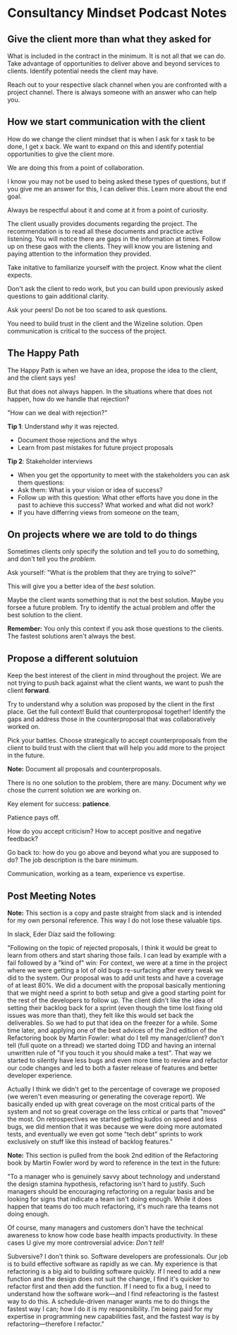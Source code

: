 # Consultancy Mindset Podcast Notes 

## Give the client more than what they asked for 

What is included in the contract in the minimum. It is not all that we can do. Take advantage of opportunities to deliver above and beyond services to clients. Identify potential needs the client may have. 

Reach out to your respective slack channel when you are confronted with a project channel. There is always someone with an answer who can help you. 

## How we start communication with the client 

How do we change the client mindset that is when I ask for x task to be done, I get x back. We want to expand on this and identify potential opportunities to give the client more.   

We are doing this from a point of collaboration.

I know you may not be used to being asked these types of questions, but if you give me an answer for this, I can deliver this. Learn more about the end goal. 

Always be respectful about it and come at it from a point of curiosity. 

The client usually provides documents regarding the project. The recommendation is to read all these documents and practice active listening. You will notice there are gaps in the information at times. Follow up on these gaos with the clients. They will know you are listening and paying attention to the information they provided. 

Take initative to familiarize yourself with the project. Know what the client expects. 

Don't ask the client to redo work, but you can build upon previously asked questions to gain additional clarity. 

Ask your peers! Do not be too scared to ask questions. 

You need to build trust in the client and the Wizeline solution. Open communication is critical to the success of the project. 

## The Happy Path

The Happy Path is when we have an idea, propose the idea to the client, and the client says yes! 

But that does not always happen. In the situations where that does not happen, how do we handle that rejection? 

"How can we deal with rejection?" 

**Tip 1**: Understand *why* it was rejected.
- Document those rejections and the whys 
- Learn from past mistakes for future project proposals 

**Tip 2**: Stakeholder interviews 
- When you get the opportunity to meet with the stakeholders you can ask them questions:
- Ask them: What is your vision or idea of success? 
- Follow up with this question: What other efforts have you done in the past to achieve this success? What worked and what did not work? 
- If you have differring views from someone on the team, 

## On projects where we are told to do things 

Sometimes clients only specify the solution and tell you to do something, and don't tell you the *problem*. 

Ask yourself: "What is the problem that they are trying to solve?" 

This will give you a better idea of the *best* solution. 

Maybe the client wants something that is not the best solution. Maybe you forsee a future problem. Try to identify the actual problem and offer the best solution to the client. 

**Remember:** You only this context if you ask those questions to the clients. The fastest solutions aren't always the best.  

## Propose a different solutuion 

Keep the best interest of the client in mind throughout the project. We are not trying to push back against what the client wants, we want to push the client **forward**. 

Try to understand why a solution was proposed by the client in the first place. Get the full context! Build that counterproposal together! Identify the gaps and address those in the counterproposal that was collaboratively worked on. 

Pick your battles. Choose strategically to accept counterproposals from the client to build trust with the client that will help you add more to the project in the future. 

**Note:** Document all proposals and counterproposals. 

There is no one solution to the problem, there are many. Document *why* we chose the current solution we are working on. 

Key element for success: **patience**. 

Patience pays off. 

How do you accept criticism? How to accept positive and negative feedback? 

Go back to: how do you go above and beyond what you are supposed to do? The job description is the bare minimum. 

Communication, working as a team, experience vs expertise. 

## Post Meeting Notes 
**Note:** This section is a copy and paste straight from slack and is intended for my own personal reference. This way I do not lose these valuable tips. 

In slack, Eder Díaz said the following:

"Following on the topic of rejected proposals, I think it would be great to learn from others and start sharing those fails.
I can lead by example with a fail followed by a "kind of" win:
For context, we were at a time in the project where we were getting a lot of old bugs re-surfacing after every tweak we did to the system. Our proposal was to add unit tests and have a coverage of at least 80%. We did a document with the proposal basically mentioning that we might need a sprint to both setup and give a good starting point for the rest of the developers to follow up. The client didn't like the idea of setting their backlog back for a sprint (even though the time lost fixing old issues was more than that), they felt like this would set back the deliverables.
So we had to put that idea on the freezer for a while.
Some time later, and applying one of the best advices of the 2nd edition of the Refactoring book by Martin Fowler:
what do I tell my manager/client? don't tell (full quote on a thread)
we started doing TDD and having an internal unwritten rule of "if you touch it you should make a test".
That way we started to silently have less bugs and even more time to review and refactor our code changes and led to both a faster release of features and better developer experience.

Actually I think we didn't get to the percentage of coverage we proposed (we weren't even measuring or generating the coverage report). We basically ended up with great coverage on the most critical parts of the system and not so great coverage on the less critical or parts that "moved" the most.
On retrospectives we started getting kudos on speed and less bugs, we did mention that it was because we were doing more automated tests, and eventually we even got some "tech debt" sprints to work exclusively on stuff like this instead of backlog features."

**Note:** This section is pulled from the book 2nd edition of the Refactoring book by Martin Fowler word by word to reference in the text in the future:

"To a manager who is genuinely savvy about technology and understand the design stamina hypothesis, refactoring isn't hard to justify. Such managers should be encouraging refactoring on a regular basis and be looking for signs that indicate a team isn't doing enough. While it does happen that teams do too much refactoring, it's much rare tha teams not doing enough.

Of course, many managers and customers don't have the technical awareness to know how code base health impacts productivity. In these cases U give my more controversial advice: *Don't tell!*

Subversive? I don't think so. Software developers are professionals. Our job is to build effective software as rapidly as we can. My experience is that refactoring is a big aid to building software quickly. If I need to add a new function and the design does not suit the change, I find it's quicker to refactor first and then add the function. If I need to fix a bug, I need to understand how the software work—and I find refeactoring is the fastest way to do this. A schedule-driven manager wants me to do things the fastest way I can; how I do it is my responsibility. I'm being paid for my expertise in programming new capabilities fast, and the fastest way is by refactoring—therefore I refactor."







